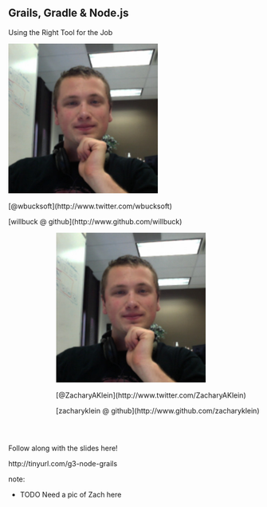 
## Grails, Gradle & Node.js

Using the Right Tool for the Job

<div style="float: left;">
<img src="img/will-profile-400.jpg" style="height: 300px;"/>
<p>
[@wbucksoft](http://www.twitter.com/wbucksoft)
</p>
<p>
[willbuck @ github](http://www.github.com/willbuck)
</p>
</div>

<div style="float: right;">
<img src="img/will-profile-400.jpg" style="height: 300px;"/>
<p>
[@ZacharyAKlein](http://www.twitter.com/ZacharyAKlein)
</p>
<p>
[zacharyklein @ github](http://www.github.com/zacharyklein)
</p>
</div>

<div style="clear: both; padding-top: 30px">
<p>Follow along with the slides here!</p> 
<p>http://tinyurl.com/g3-node-grails </p>
</div>

note:
- TODO Need a pic of Zach here